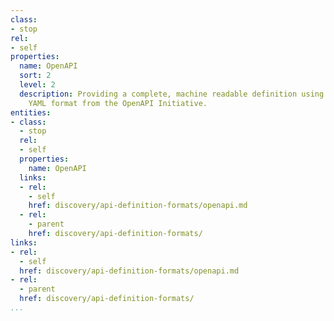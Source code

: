 ```yaml
---
class:
- stop
rel:
- self
properties:
  name: OpenAPI
  sort: 2
  level: 2
  description: Providing a complete, machine readable definition using the JSON or
    YAML format from the OpenAPI Initiative.
entities:
- class:
  - stop
  rel:
  - self
  properties:
    name: OpenAPI
  links:
  - rel:
    - self
    href: discovery/api-definition-formats/openapi.md
  - rel:
    - parent
    href: discovery/api-definition-formats/
links:
- rel:
  - self
  href: discovery/api-definition-formats/openapi.md
- rel:
  - parent
  href: discovery/api-definition-formats/
...
```

